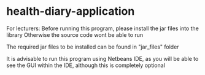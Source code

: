 # health-diary-application

For lecturers:
Before running this program, please install the jar files into the library
Otherwise the source code wont be able to run

The required jar files to be installed can be found in "jar_files" folder

It is advisable to run this program using Netbeans IDE, 
as you will be able to see the GUI within the IDE, 
although this is completely optional

